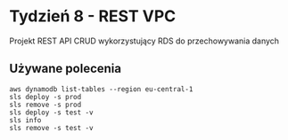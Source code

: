 # Tydzień 8 - REST VPC

Projekt REST API CRUD wykorzystujący RDS do przechowywania danych

## Używane polecenia
```
aws dynamodb list-tables --region eu-central-1
sls deploy -s prod
sls remove -s prod
sls deploy -s test -v
sls info
sls remove -s test -v
```